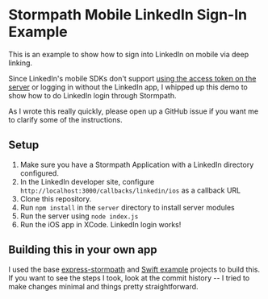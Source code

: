 # Stormpath Mobile LinkedIn Sign-In Example

This is an example to show how to sign into LinkedIn on mobile via deep linking.

Since LinkedIn's mobile SDKs don't support [using the access token on the server](https://developer.linkedin.com/docs/ios-sdk-auth) or logging in without the LinkedIn app, I whipped up this demo to show how to do LinkedIn login through Stormpath. 

As I wrote this really quickly, please open up a GitHub issue if you want me to clarify some of the instructions. 

## Setup

1. Make sure you have a Stormpath Application with a LinkedIn directory configured.
2. In the LinkedIn developer site, configure `http://localhost:3000/callbacks/linkedin/ios` as a callback URL
3. Clone this repository. 
4. Run `npm install` in the `server` directory to install server modules
5. Run the server using `node index.js`
6. Run the iOS app in XCode. LinkedIn login works!

## Building this in your own app

I used the base [express-stormpath](https://github.com/stormpath/express-stormpath) and [Swift example](https://github.com/stormpath/stormpath-ios-example) projects to build this. If you want to see the steps I took, look at the commit history -- I tried to make changes minimal and things pretty straightforward. 